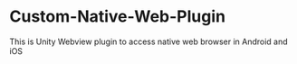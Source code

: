 # Custom-Native-Web-Plugin
This is Unity Webview plugin to access native web browser in Android and iOS
